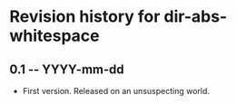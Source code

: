 # Revision history for dir-abs-whitespace

## 0.1 -- YYYY-mm-dd

* First version. Released on an unsuspecting world.
